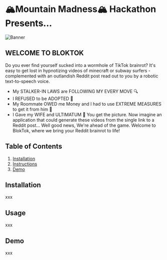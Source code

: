 # 🏔Mountain Madness🏔 Hackathon Presents...
![Banner](https://github.com/benled1/MountainHackathon/blob/main/BlokTok.png?raw=true)

## WELCOME TO BLOKTOK </h3>
Do you ever find yourself sucked into a wormhole of TikTok brainrot? It's easy to get lost in hypnotizing videos of minecraft or subway surfers - complemented with an outlandish Reddit post read out to you by a robotic text-to-speech voice. 
- My STALKER-IN LAWS are FOLLOWING MY EVERY MOVE 🔍
- I REFUSED to be ADOPTED 🤰
- My Roommate OWED me Money and I had to use EXTREME MEASURES to get it from him 💸
- I Gave my WIFE and ULTIMATUM 💍
You get the picture. Now imagine an application that could generate these videos from the single link to a Reddit post...
Well good news, We're ahead of the game. Welcome to BlokTok, where we bring your Reddit brainrot to life!

## Table of Contents

1. [Installation](#installation)
2. [Instructions](#instructions)
3. [Demo](#Demo)
   
## Installation

xxx

## Usage

xxx

## Demo

xxx
